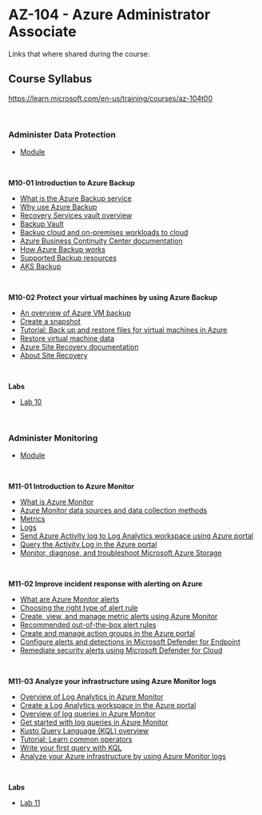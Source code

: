 # AZ-104 - Azure Administrator Associate
Links that where shared during the course:

## Course Syllabus
https://learn.microsoft.com/en-us/training/courses/az-104t00

<br>

### Administer Data Protection
- [Module](https://learn.microsoft.com/en-gb/training/paths/az-104-monitor-backup-resources/)

<br>

<B>M10-01 Introduction to Azure Backup</B>
- [What is the Azure Backup service](https://learn.microsoft.com/azure/backup/backup-overview)
- [Why use Azure Backup](https://learn.microsoft.com/en-gb/azure/backup/backup-overview#why-use-azure-backup)
- [Recovery Services vault overview](https://learn.microsoft.com/en-us/azure/backup/backup-azure-recovery-services-vault-overview)
- [Backup Vault](https://learn.microsoft.com/en-us/azure/backup/backup-vault-overview)
- [Backup cloud and on-premises workloads to cloud](https://learn.microsoft.com/en-gb/azure/backup/guidance-best-practices)
- [Azure Business Continuity Center documentation](https://learn.microsoft.com/azure/business-continuity-center/business-continuity-center-overview)
- [How Azure Backup works](https://learn.microsoft.com/en-gb/training/modules/intro-to-azure-backup/3-how-azure-backup-works)
- [Supported Backup resources](https://learn.microsoft.com/en-us/azure/backup/backup-support-matrix)
- [AKS Backup](https://learn.microsoft.com/en-us/azure/backup/azure-kubernetes-service-backup-overview)


<br>

<B>M10-02 Protect your virtual machines by using Azure Backup</B>
- [An overview of Azure VM backup](https://learn.microsoft.com/azure/backup/backup-azure-vms-introduction)
- [Create a snapshot](https://learn.microsoft.com/azure/virtual-machines/windows/snapshot-copy-managed-disk)
- [Tutorial: Back up and restore files for virtual machines in Azure](https://learn.microsoft.com/azure/virtual-machines/windows/tutorial-backup-vms)
- [Restore virtual machine data](https://learn.microsoft.com/en-gb/training/modules/protect-virtual-machines-with-azure-backup/5-restore-virtual-machine-data)
- [Azure Site Recovery documentation](https://learn.microsoft.com/azure/site-recovery/)
- [About Site Recovery](https://learn.microsoft.com/en-us/azure/site-recovery/site-recovery-overview)

<br>

<B>Labs</B>
- [Lab 10](https://microsoftlearning.github.io/AZ-104-MicrosoftAzureAdministrator/Instructions/Labs/LAB_10-Implement_Data_Protection.html)


<br>

### Administer Monitoring
- [Module](https://learn.microsoft.com/en-gb/training/modules/configure-vnet-peering/)

<br>

<B>M11-01 Introduction to Azure Monitor</B>
- [What is Azure Monitor](https://learn.microsoft.com/azure/azure-monitor/overview)
- [Azure Monitor data sources and data collection methods]()
- [Metrics](https://learn.microsoft.com/azure/azure-monitor/platform/data-platform-metrics)
- [Logs](https://learn.microsoft.com/azure/azure-monitor/platform/data-platform-logs)
- [Send Azure Activity log to Log Analytics workspace using Azure portal](https://learn.microsoft.com/azure/azure-monitor/learn/quick-collect-activity-log-portal)
- [Query the Activity Log in the Azure portal](https://learn.microsoft.com/azure/monitoring-and-diagnostics/monitoring-overview-activity-logs#query-the-activity-log-in-the-azure-portal)
- [Monitor, diagnose, and troubleshoot Microsoft Azure Storage](https://learn.microsoft.com/en-us/troubleshoot/azure/azure-storage/blobs/alerts/storage-monitoring-diagnosing-troubleshooting?tabs=dotnet)

<br>

<B>M11-02 Improve incident response with alerting on Azure</B>
- [What are Azure Monitor alerts](https://learn.microsoft.com/azure/monitoring-and-diagnostics/monitoring-overview-unified-alerts)
- [Choosing the right type of alert rule](https://learn.microsoft.com/azure/azure-monitor/alerts/alerts-types)
- [Create, view, and manage metric alerts using Azure Monitor](https://learn.microsoft.com/azure/azure-monitor/platform/alerts-metric)
- [Recommended out-of-the-box alert rules](https://learn.microsoft.com/azure/azure-monitor/alerts/alerts-manage-alert-rules#enable-recommended-alert-rules-in-the-azure-portal)
- [Create and manage action groups in the Azure portal](https://learn.microsoft.com/azure/azure-monitor/platform/action-groups)
- [Configure alerts and detections in Microsoft Defender for Endpoint](https://learn.microsoft.com/en-us/training/modules/configure-settings-for-alerts-detections-microsoft-defender-for-endpoint/)
- [Remediate security alerts using Microsoft Defender for Cloud](https://learn.microsoft.com/en-us/training/modules/remediate-azure-defender-security-alerts/)

<br>

<B>M11-03 Analyze your infrastructure using Azure Monitor logs</B>
- [Overview of Log Analytics in Azure Monitor](https://learn.microsoft.com/azure/azure-monitor/logs/log-analytics-overview)
- [Create a Log Analytics workspace in the Azure portal](https://learn.microsoft.com/azure/azure-monitor/learn/quick-create-workspace )
- [Overview of log queries in Azure Monitor](https://learn.microsoft.com/azure/azure-monitor/log-query/log-query-overview)
- [Get started with log queries in Azure Monitor](https://learn.microsoft.com/azure/azure-monitor/log-query/get-started-queries)
- [Kusto Query Language (KQL) overview](https://learn.microsoft.com/kusto/query/?view=azure-data-explorer)
- [Tutorial: Learn common operators](https://learn.microsoft.com/azure/azure-monitor/log-query/examples)
- [Write your first query with KQL](https://learn.microsoft.com/en-us/azure/azure-monitor/logs/get-started-queries?tabs=kql)
- [Analyze your Azure infrastructure by using Azure Monitor logs](https://learn.microsoft.com/en-us/azure/azure-monitor/logs/data-platform-logs)


<br>

<B>Labs</B>
- [Lab 11](https://microsoftlearning.github.io/AZ-104-MicrosoftAzureAdministrator/Instructions/Labs/LAB_11-Implement_Monitoring.html)
